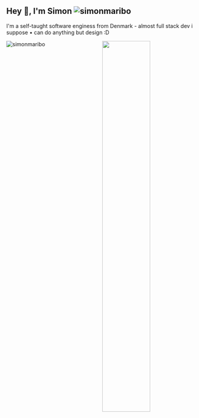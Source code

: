 <h2>Hey 👋, I'm Simon <img src="https://komarev.com/ghpvc/?username=simonmaribo&label=Profile%20Views&color=28a0dc&style=flat" alt="simonmaribo" /></h2>
<p>I'm a self-taught software enginess from Denmark - almost full stack dev i suppose • can do anything but design :D</p>

<a target="_blank" rel="opener" href="https://wakatime.com/@simonmaribo">
    <img src="https://github-readme-stats.vercel.app/api/wakatime?username=simonmaribo&border_radius=5px&theme=dark&bg_color=161B22&border_color=161B22&icon_color=58a6ff&show_icons=true&disable_animations=true&custom_title=Weekly%20Stats&update=false" width="50%" align="right">
</a>

<p><img src="https://github-readme-stats.vercel.app/api/top-langs?username=simonmaribo&show_icons=true&theme=dark&title_color=28a0dc&bg_color=161B22&border_color=161B22&icon_color=58a6ff&locale=en&layout=compact&update=true" alt="simonmaribo" /></p>
